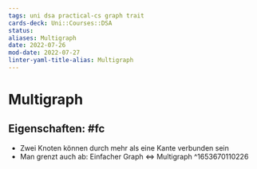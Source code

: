 ```yaml
---
tags: uni dsa practical-cs graph trait 
cards-deck: Uni::Courses::DSA
status: 
aliases: Multigraph
date: 2022-07-26
mod-date: 2022-07-27
linter-yaml-title-alias: Multigraph
---
```


# Multigraph

## Eigenschaften: #fc
- Zwei Knoten können durch mehr als eine Kante verbunden sein
- Man grenzt auch ab: Einfacher Graph $\Leftrightarrow$ Multigraph
^1653670110226
